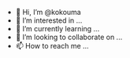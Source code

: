 - 👋 Hi, I’m @kokouma
- 👀 I’m interested in ...
- 🌱 I’m currently learning ...
- 💞️ I’m looking to collaborate on ...
- 📫 How to reach me ...

<!---
kokouma/kokouma is a ✨ special ✨ repository because its `README.md` (this file) appears on your GitHub profile.
You can click the Preview link to take a look at your changes.
--->
